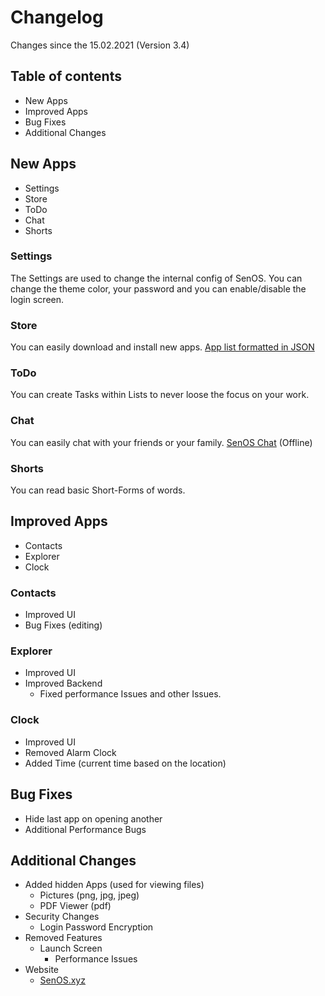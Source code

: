# Changelog

Changes since the 15.02.2021 (Version 3.4)

## Table of contents
- New Apps
- Improved Apps
- Bug Fixes
- Additional Changes

## New Apps
- Settings
- Store
- ToDo
- Chat
- Shorts

### Settings
The Settings are used to change the internal config of SenOS.
You can change the theme color, your password and you can enable/disable the login screen.

### Store
You can easily download and install new apps.
<a href ="https://cdn.senos.xyz/apps/apps.json">App list formatted in JSON</a>

### ToDo
You can create Tasks within Lists to never loose the focus on your work.

### Chat
You can easily chat with your friends or your family.
<a href="https://chat.senos.xyz">SenOS Chat</a> (Offline)

### Shorts
You can read basic Short-Forms of words.

## Improved Apps
- Contacts
- Explorer
- Clock

### Contacts
- Improved UI
- Bug Fixes (editing)

### Explorer
- Improved UI
- Improved Backend
    - Fixed performance Issues and other Issues.

### Clock
- Improved UI
- Removed Alarm Clock
- Added Time (current time based on the location)

## Bug Fixes
- Hide last app on opening another
- Additional Performance Bugs 

## Additional Changes
- Added hidden Apps (used for viewing files)
    - Pictures (png, jpg, jpeg)
    - PDF Viewer (pdf)
- Security Changes
    - Login Password Encryption
- Removed Features
    - Launch Screen
      - Performance Issues
- Website
    - <a href="https://senos.xyz">SenOS.xyz</a>